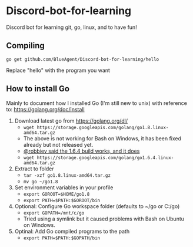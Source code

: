 # Discord-bot-for-learning

Discord bot for learning git, go, linux, and to have fun!

## Compiling

	go get github.com/BlueAgent/Discord-bot-for-learning/hello

Replace "hello" with the program you want

## How to install Go

Mainly to document how I installed Go (I'm still new to unix) with reference to: https://golang.org/doc/install

1. Download latest go from https://golang.org/dl/
	* `wget https://storage.googleapis.com/golang/go1.8.linux-amd64.tar.gz`
	* The above is not working for Bash on Windows, it has been fixed already but not released yet.
	* [@robbiev said the 1.6.4 build works, and it does](https://github.com/Microsoft/BashOnWindows/issues/349#issuecomment-275907363)
	* `wget https://storage.googleapis.com/golang/go1.6.4.linux-amd64.tar.gz`
2. Extract to folder
	* `tar -xzf go1.8.linux-amd64.tar.gz`
	* `mv go ~/go1.8`
3. Set environment variables in your profile
	* `export GOROOT=$HOME/go1.8`
	* `export PATH=$PATH:$GOROOT/bin`
4. Optional: Configure Go workspace folder (defaults to ~/go or C:/go)
	* `export GOPATH=/mnt/c/go`
    * Tried using a symlink but it caused problems with Bash on Ubuntu on Windows.
5. Optinal: Add Go compiled programs to the path
	* `export PATH=$PATH:$GOPATH/bin`
